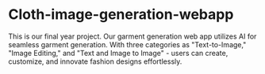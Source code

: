 # Cloth-image-generation-webapp
This is our final year project. Our garment generation web app utilizes AI for seamless garment generation. With three categories as "Text-to-Image," "Image Editing," and "Text and Image to Image" - users can create, customize, and innovate fashion designs effortlessly.
